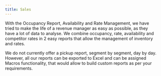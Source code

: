 ```yaml
---
title: Sales
---
```


With the Occupancy Report, Availability and Rate Management, we have tried to make the life of a revenue manager as easy as possible, as they have a lot of data to analyse. We combine occupancy, rate, availability and competitor rates in 2 easy reports that allow the management of inventory and rates. 

We do not currently offer a pickup report, segment by segment, day by day. However, all our reports can be exported to Excel and can be assigned Macros functionality, that would allow to build custom reports as per your requirements.

